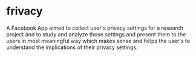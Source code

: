 frivacy
=======

A Facebook App aimed to collect user's privacy settings for a research project and to study and analyze those settings and present them to the users in most meaningful way which makes sense and helps the user's to understand the implications of their privacy settings.

